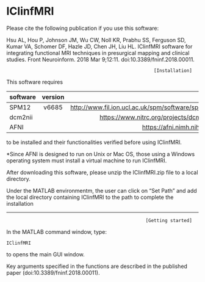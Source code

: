 # IClinfMRI

Please cite the following publication if you use this software:

Hsu AL, Hou P, Johnson JM, Wu CW, Noll KR, Prabhu SS, Ferguson SD, Kumar VA, Schomer DF, Hazle JD, Chen JH, Liu HL. IClinfMRI software for integrating functional MRI techniques in presurgical
mapping and clinical studies. Front Neuroinform. 2018 Mar 9;12:11. doi:10.3389/fninf.2018.00011.

                                                          [Installation]
This software requires

| software      | version | link                                             |
| ------------- |:-------:| ------------------------------------------------:|
| SPM12         | v6685   | http://www.fil.ion.ucl.ac.uk/spm/software/spm12/ |
| dcm2nii       |         | https://www.nitrc.org/projects/dcm2nii/          |
| AFNI          |         | https://afni.nimh.nih.gov/                       |

to be installed and their functionalities verified before using IClinfMRI.


*Since AFNI is designed to run on Unix or Mac OS, those using a Windows operating system must install a virtual machine to run IClinfMRI.


After downloading this software, please unzip the IClinfMRI.zip file to a local directory. 

Under the MATLAB environmentm,
the user can click on “Set Path” and add the local directory containing IClinfMRI to the path to complete the installation

________________________________________________________________________
                                                       [Getting started]

In the MATLAB command window, type:

	IClinfMRI 

to opens the main GUI window. 

Key arguments specified in the functions are described in the published paper (doi:10.3389/fninf.2018.00011).
